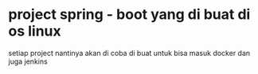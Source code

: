 # project spring - boot yang di buat di os linux
setiap project nantinya akan di coba di buat untuk bisa masuk docker dan juga jenkins
